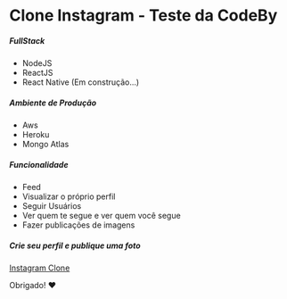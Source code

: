 # Clone Instagram - Teste da CodeBy

##### FullStack

- NodeJS
- ReactJS
- React Native (Em construção...)

##### Ambiente de Produção

- Aws
- Heroku
- Mongo Atlas

##### Funcionalidade

- Feed
- Visualizar o próprio perfil
- Seguir Usuários
- Ver quem te segue e ver quem você segue 
- Fazer publicações de imagens

##### Crie seu perfil e publique uma foto

[Instagram Clone](https://instagram-frontendd.herokuapp.com "Clique e acesse agora!")

Obrigado! ❤️
